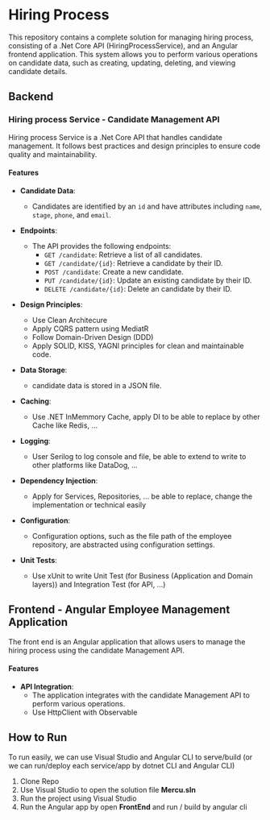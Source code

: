 # Hiring Process

This repository contains a complete solution for managing hiring process, consisting of a .Net Core API (HiringProcessService), and an Angular frontend application. This system allows you to perform various operations on candidate data, such as creating, updating, deleting, and viewing candidate details.

## Backend

### Hiring process Service - Candidate Management API

Hiring process Service is a .Net Core API that handles candidate management. It follows best practices and design principles to ensure code quality and maintainability.

#### Features

- **Candidate Data**:
  - Candidates are identified by an `id` and have attributes including `name`, `stage`, `phone`, and `email`.
  
- **Endpoints**:
  - The API provides the following endpoints:
    - `GET /candidate`: Retrieve a list of all candidates.
    - `GET /candidate/{id}`: Retrieve a candidate by their ID.
    - `POST /candidate`: Create a new candidate.
    - `PUT /candidate/{id}`: Update an existing candidate by their ID.
    - `DELETE /candidate/{id}`: Delete an candidate by their ID.
    
- **Design Principles**:
  - Use Clean Architecure
  - Apply CQRS pattern using MediatR
  - Follow Domain-Driven Design (DDD)
  - Apply SOLID, KISS, YAGNI principles for clean and maintainable code.
  
- **Data Storage**:
  - candidate data is stored in a JSON file.

- **Caching**:
  - Use .NET InMemmory Cache, apply DI to be able to replace by other Cache like Redis, ...

- **Logging**:
  - User Serilog to log console and file, be able to extend to write to other platforms like DataDog, ...
  
- **Dependency Injection**:
  - Apply for Services, Repositories, ... be able to replace, change the implementation or technical easily
  
- **Configuration**:
  - Configuration options, such as the file path of the employee repository, are abstracted using configuration settings.
  
- **Unit Tests**:
  - Use xUnit to write Unit Test (for Business (Application and Domain layers)) and Integration Test (for API, ...)

## Frontend - Angular Employee Management Application

The front end is an Angular application that allows users to manage the hiring process using the candidate Management API.

#### Features

- **API Integration**:
  - The application integrates with the candidate Management API to perform various operations.
  - Use HttpClient with Observable

## How to Run
To run easily, we can use Visual Studio and Angular CLI to serve/build
(or we can run/deploy each service/app by dotnet CLI and Angular CLI)
1. Clone Repo
2. Use Visual Studio to open the solution file **Mercu.sln**
3. Run the project using Visual Studio
4. Run the Angular app by open **FrontEnd** and run / build by angular cli

